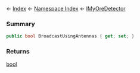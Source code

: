 ← [Index](Api-Index) ← [Namespace Index](Namespace-Index) ← [IMyOreDetector](Sandbox.ModAPI.Ingame.IMyOreDetector)

### Summary

```csharp
public bool BroadcastUsingAntennas { get; set; }
```

### Returns

[bool](https://docs.microsoft.com/en-us/dotnet/api/system.boolean?view=netframework-4.6)

